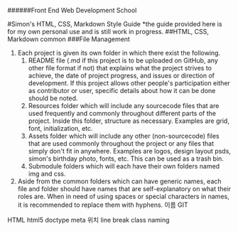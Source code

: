 ######Front End Web Development School

#Simon's HTML, CSS, Markdown Style Guide
*the guide provided here is for my own personal use and is still work in progress.
##HTML, CSS, Markdown common
###File Management
1. Each project is given its own folder in which there exist the following.
	1. README file (.md if this project is to be uploaded on GitHub, any other file format if not) that explains what the project strives to achieve, the date of project progress, and issues or direction of development. If this project allows other people's participation either as contributor or user, specific details about how it can be done should be noted.
	1. Resources folder which will include any sourcecode files that are used frequently and commonly throughout different parts of the project. Inside this folder, structure as necessary. Examples are grid, font, initialization, etc.
	1. Assets folder which will include any other (non-sourcecode) files that are used commonly throughout the project or any files that simply don't fit in anywhere. Examples are logos, design layout psds, simon's birthday photo, fonts, etc. This can be used as a trash bin.
	1. Submodule folders which will each have their own folders named img and css.
1. Aside from the common folders which can have generic names, each file and folder should have names that are self-explanatory on what their roles are. When in need of using spaces or special characters in names, it is recommended to replace them with hyphens.
이름
GIT


HTML
html5
doctype
meta 위치
line break
class naming

